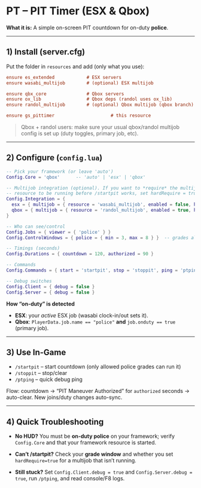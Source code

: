 # PT – PIT Timer (ESX & Qbox)

**What it is:** A simple on-screen PIT countdown for on-duty **police**.

---

## 1) Install (server.cfg)
Put the folder in `resources` and add (only what you use):
```cfg
ensure es_extended            # ESX servers
ensure wasabi_multijob        # (optional) ESX multijob

ensure qbx_core               # Qbox servers
ensure ox_lib                 # Qbox deps (randol uses ox_lib)
ensure randol_multijob        # (optional) Qbox multijob (qbox branch)

ensure gs_pittimer                     # this resource
````

> Qbox + randol users: make sure your usual qbox/randol multijob config is set up (duty toggles, primary job, etc).

---

## 2) Configure (`config.lua`)

```lua
-- Pick your framework (or leave 'auto')
Config.Core = 'qbox'      -- 'auto' | 'esx' | 'qbox'

-- Multijob integration (optional). If you want to *require* the multijob
-- resource to be running before /startpit works, set hardRequire = true.
Config.Integration = {
  esx = { multijob = { resource = 'wasabi_multijob', enabled = false, hardRequire = false } },
  qbox = { multijob = { resource = 'randol_multijob', enabled = true, hardRequire = false } }
}

-- Who can see/control
Config.Jobs = { viewer = { 'police' } }
Config.ControlWindows = { police = { min = 3, max = 8 } }  -- grades allowed to start/stop

-- Timings (seconds)
Config.Durations = { countdown = 120, authorized = 90 }

-- Commands
Config.Commands = { start = 'startpit', stop = 'stoppit', ping = 'ptping' }

-- Debug switches
Config.Client = { debug = false }
Config.Server = { debug = false }
```

**How “on-duty” is detected**

* **ESX**: your *active* ESX job (wasabi clock-in/out sets it).
* **Qbox**: `PlayerData.job.name == "police"` **and** `job.onduty == true` (primary job).

---

## 3) Use In-Game

* `/startpit` – start countdown (only allowed police grades can run it)
* `/stoppit`  – stop/clear
* `/ptping`   – quick debug ping

Flow: countdown → “PIT Maneuver Authorized” for `authorized` seconds → auto-clear. New joins/duty changes auto-sync.

---

## 4) Quick Troubleshooting

* **No HUD?** You must be **on-duty police** on your framework; verify `Config.Core` and that your framework resource is started.
* **Can’t /startpit?** Check your **grade window** and whether you set `hardRequire=true` for a multijob that isn’t running.

* **Still stuck?** Set `Config.Client.debug = true` and `Config.Server.debug = true`, run `/ptping`, and read console/F8 logs.
